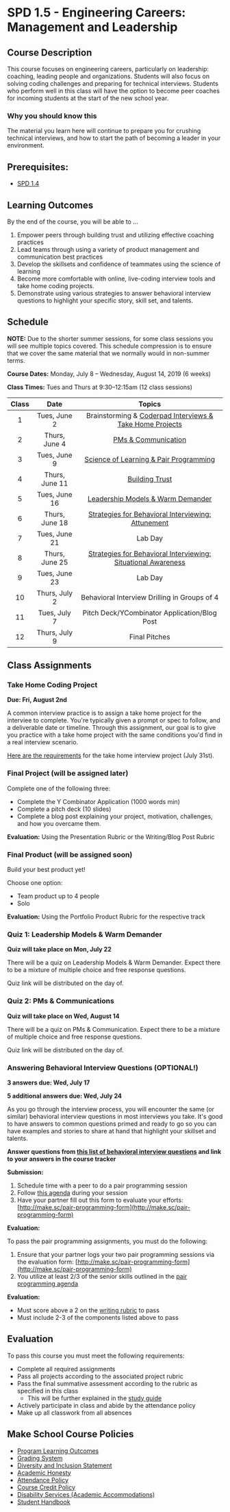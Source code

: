 # SPD 1.5 - Engineering Careers: Management and Leadership

## Course Description

This course focuses on engineering careers, particularly on leadership: coaching, leading people and organizations. Students will also focus on solving coding challenges and preparing for technical interviews. Students who perform well in this class will have the option to become peer coaches for incoming students at the start of the new school year.

### Why you should know this

The material you learn here will continue to prepare you for crushing technical interviews, and how to start the path of becoming a leader in your environment. 

## Prerequisites:  

- [SPD 1.4](https://github.com/Make-School-Courses/SPD-1.4)

## Learning Outcomes

By the end of the course, you will be able to ...

1. Empower peers through building trust and utilizing effective coaching practices
1. Lead teams through using a variety of product management and communication best practices
1. Develop the skillsets and confidence of teammates using the science of learning
1. Become more comfortable with online, live-coding interview tools and take home coding projects.
1. Demonstrate using various strategies to answer behavioral interview questions to highlight your specific story, skill set, and talents.

## Schedule

**NOTE:** Due to the shorter summer sessions, for some class sessions you will see multiple topics covered. This schedule compression is to ensure that we cover the same material that we normally would in non-summer terms.

**Course Dates:** Monday, July 8 – Wednesday, August 14, 2019 (6 weeks)

**Class Times:** Tues and Thurs at 9:30–12:15am (12 class sessions)

| Class |          Date          |                 Topics                  |
|:-----:|:----------------------:|:---------------------------------------:|
|  1 |  Tues, June 2                      | Brainstorming & [Coderpad Interviews & Take Home Projects] |
|  2 |  Thurs, June 4                         | [PMs & Communication] |
|  3 |  Tues, June 9                     |  [Science of Learning & Pair Programming] |
|  4 |  Thurs, June 11                        | [Building Trust] |
|  5 |  Tues, June 16                     | [Leadership Models & Warm Demander] |
|  6 |  Thurs, June 18                        | [Strategies for Behavioral Interviewing: Attunement] |
|  7 |  Tues, June 21                     | Lab Day |
|  8 |  Thurs, June 25                        | [Strategies for Behavioral Interviewing: Situational Awareness] |
| 9 |  Tues, June 23                        | Lab Day |
| 10 |  Thurs, July 2                           | Behavioral Interview Drilling in Groups of 4 |  
| 11 |  Tues, July 7                        | Pitch Deck/YCombinator Application/Blog Post|
| 12 |  Thurs, July 9                        | Final Pitches |
  

[Building Trust]: https://docs.google.com/presentation/d/1yhri9SnNGcBZpaaALLVddFwLIfthsiJ8Uw8HBzcjJa4/edit?usp=sharing

[Framing Behavioral Interviewing]: https://docs.google.com/presentation/d/1UzYmvtyJP7VrHkuAU7WcTt5LLEZ2CyofHw_in-h7kBk/edit#slide=id.g5c2e78bb1f_0_84

[Leadership Models & Warm Demander]: https://docs.google.com/presentation/d/1Xs43CIsX56hMN3BBVR88zzaCvMqNT1mpFv_gH6z7_Wc/edit?usp=sharing

[Strategies for Behavioral Interviewing: Situational Awareness]: https://docs.google.com/presentation/d/19mtsJUPtsVaz834himqbiOZYXMTU_A2qJnqDX0GD6XA/edit#slide=id.g5c2e78bb1f_0_76

[Science of Learning & Pair Programming]: https://docs.google.com/presentation/d/1nZnYIpEcNhNN71E122PnnVF-s3D85Fa9J1XU_7x0yE4/edit?usp=sharing

[Strategies for Behavioral Interviewing: Attunement]: https://docs.google.com/presentation/d/1ur2Wp1p2lWnFQfZ1QYGMDXP-87izAul7JnCvVO7lhZI/edit#slide=id.g5c303e9ba7_0_90

[Coaching Issues & Interventions]: https://docs.google.com/presentation/d/1SnOp0hG7pYvXqC0GDRaG4zatvfpcF1_RFjjhbjJIipE/edit?usp=sharing

[Coderpad Interviews & Take Home Projects]: https://docs.google.com/presentation/d/13bdEEG7omU_p4mql9h6-AXOsuD4c_HlMBscucgrdUSs/edit

[PMs & Communication]: https://docs.google.com/presentation/d/1A8gEFcWZoGYUUiSBDctwr1T9SS2BFUcpJ7MlrHthSuo/edit?usp=sharing

[Final White Board Coding]: Lessons/Lesson11.md

## Class Assignments

### Take Home Coding Project

**Due: Fri, August 2nd**

A common interview practice is to assign a take home project for the interviee to complete. You're typically given a prompt or spec to follow, and a deliverable date or timeline. Through this assignment, our goal is to give you practice with a take home project with the same conditions you'd find in a real interview scenario.

[Here are the requirements](https://docs.google.com/document/d/1F3LByW-A1pSpviBL4g3u9VMVuoUjxi1dUmOC_Sczg2U/edit) for the take home interview project (July 31st). 

### Final Project (will be assigned later)
Complete one of the following three:
- Complete the Y Combinator Application (1000 words min)
- Complete a pitch deck (10 slides)
- Complete a blog post explaining your project, motivation, challenges, and how you overcame them.

**Evaluation:**
Using the Presentation Rubric or the Writing/Blog Post Rubric

### Final Product (will be assigned soon)
Build your best product yet!

Choose one option:
- Team product up to 4 people
- Solo

**Evaluation:** 
Using the Portfolio Product Rubric for the respective track

### Quiz 1: Leadership Models & Warm Demander

**Quiz will take place on Mon, July 22**

There will be a quiz on Leadership Models & Warm Demander. Expect there to be a mixture of multiple choice and free response questions.

Quiz link will be distributed on the day of.



### Quiz 2: PMs & Communications

**Quiz will take place on Wed, August 14**

There will be a quiz on PMs & Communication. Expect there to be a mixture of multiple choice and free response questions.

Quiz link will be distributed on the day of.


### Answering Behavioral Interview Questions (OPTIONAL!)

**3 answers due: Wed, July 17**

**5 additional answers due: Wed, July 24**

As you go through the interview process, you will encounter the same (or similar) behavioral interview questions in most interviews you take. It's good to have answers to common questions primed and ready to go so you can have examples and stories to share at hand that highlight your skillset and talents.

**Answer questions from [this list of behavioral interview questions](./Assignments/common-bi-questions.md) and link to your answers in the course tracker**

**Submission:** 

1. Schedule time with a peer to do a pair programming session
1. Follow [this agenda](https://docs.google.com/document/d/19FI_MGJ2SEWioMMQSnbXi7ygipV3iUGBpSfypxShtkQ/edit?usp=sharing) during your session
1. Have your partner fill out this form to evaluate your efforts: [http://make.sc/pair-programming-form](http://make.sc/pair-programming-form)

**Evaluation:**

To pass the pair programming assignments, you must do the following:

1. Ensure that your partner logs your two pair programming sessions via the evaluation form: [http://make.sc/pair-programming-form](http://make.sc/pair-programming-form)
1. You utilize at least 2/3 of the senior skills outlined in the [pair programming agenda](https://docs.google.com/document/d/19FI_MGJ2SEWioMMQSnbXi7ygipV3iUGBpSfypxShtkQ/edit?usp=sharing)




**Evaluation:**

- Must score above a 2 on the [writing rubric](https://docs.google.com/document/d/1T1oqHFoRo0kl7mPUTFupmsoEkLYltKsVgtqyGKDaCgY/edit) to pass
- Must include 2-3 of the components listed above to pass



## Evaluation
To pass this course you must meet the following requirements:

- Complete all required assignments 
- Pass all projects according to the associated project rubric
- Pass the final summative assessment according to the rubric as specified in this class
    - This will be further explained in the [study guide](ADD_STUDY_GUIDE_LNK)
- Actively participate in class and abide by the attendance policy
- Make up all classwork from all absences

## Make School Course Policies

- [Program Learning Outcomes](https://make.sc/program-learning-outcomes)
- [Grading System](https://make.sc/grading-system)
- [Diversity and Inclusion Statement](https://make.sc/diversity-and-inclusion-statement)
- [Academic Honesty](https://make.sc/academic-honesty-policy)
- [Attendance Policy](https://make.sc/attendance-policy)
- [Course Credit Policy](https://make.sc/course-credit-policy)
- [Disability Services (Academic Accommodations)](https://make.sc/disability-services)
- [Student Handbook](https://make.sc/student-handbook)
